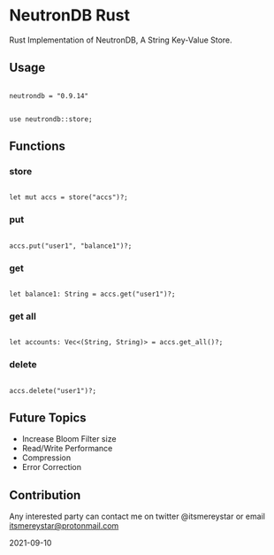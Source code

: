 
# NeutronDB Rust

Rust Implementation of NeutronDB, A String Key-Value Store.

## Usage

```

neutrondb = "0.9.14"

```

```

use neutrondb::store;

```

## Functions

### store

```

let mut accs = store("accs")?;

```

### put

```

accs.put("user1", "balance1")?;

```

### get

```

let balance1: String = accs.get("user1")?;

```

### get all

```

let accounts: Vec<(String, String)> = accs.get_all()?;

```

### delete

```

accs.delete("user1")?;

```

## Future Topics
- Increase Bloom Filter size
- Read/Write Performance
- Compression
- Error Correction

## Contribution
Any interested party can contact me on twitter @itsmereystar or email itsmereystar@protonmail.com

2021-09-10
